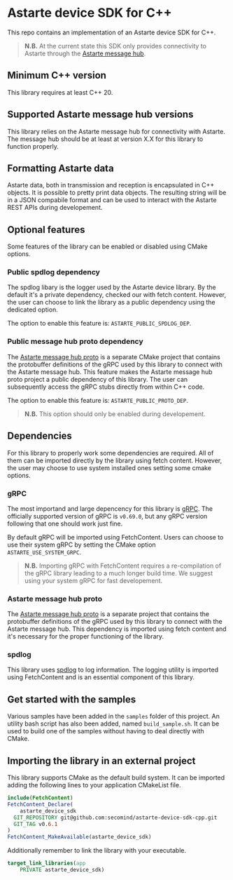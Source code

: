 <!--
Copyright 2025 SECO Mind Srl

SPDX-License-Identifier: Apache-2.0
-->

# Astarte device SDK for C++

This repo contains an implementation of an Astarte device SDK for C++.

> **N.B.** At the current state this SDK only provides connectivity to Astarte through the
[Astarte message hub](https://github.com/astarte-platform/astarte-message-hub).

## Minimum C++ version

This library requires at least C++ 20.

## Supported Astarte message hub versions

This library relies on the Astarte message hub for connectivity with Astarte.
The message hub should be at least at version X.X for this library to function properly.

## Formatting Astarte data

Astarte data, both in transmission and reception is encapsulated in C++ objects.
It is possible to pretty print data objects. The resulting string will be in a JSON compabile format and
can be used to interact with the Astarte REST APIs during developement.

## Optional features

Some features of the library can be enabled or disabled using CMake options.


### Public spdlog dependency

The spdlog libary is the logger used by the Astarte device library.
By the default it's a private dependency, checked our with fetch content. However, the user can
choose to link the library as a public dependency using the dedicated option.

The option to enable this feature is: `ASTARTE_PUBLIC_SPDLOG_DEP`.

### Public message hub proto dependency

The [Astarte message hub proto](https://github.com/astarte-platform/astarte-message-hub-proto) is a
separate CMake project that contains the protobuffer definitions of the gRPC used by this library
to connect with the Astarte message hub.
This feature makes the Astarte message hub proto project a public dependency of this library.
The user can subsequently access the gRPC stubs directly from within C++ code.

The option to enable this feature is: `ASTARTE_PUBLIC_PROTO_DEP`.

> **N.B.** This option should only be enabled during developement.

## Dependencies

For this library to properly work some dependencies are required. All of them can be imported
directly by the library using fetch content.
However, the user may choose to use system installed ones setting some cmake options.

### gRPC

The most importand and large depencency for this library is [gRPC](https://github.com/grpc/grpc).
The officially supported version of gRPC is `v0.69.0`, but any gRPC version following that one
should work just fine.

By default gRPC will be imported using FetchContent. Users can choose to use their system gRPC
by setting the CMake option `ASTARTE_USE_SYSTEM_GRPC`.

> **N.B.** Importing gRPC with FetchContent requires a re-compilation of the gRPC library
leading to a much longer build time.
> We suggest using your system gRPC for fast developement.

### Astarte message hub proto

The [Astarte message hub proto](https://github.com/astarte-platform/astarte-message-hub-proto) is
a separate project that contains the protobuffer definitions of the gRPC used by this library
to connect with the Astarte message hub.
This dependency is imported using fetch content and it's necessary for the proper functioning of
the library.

### spdlog

This library uses [spdlog](https://github.com/gabime/spdlog) to log information.
The logging utility is imported using FetchContent and is an essential component of this library.

## Get started with the samples

Various samples have been added in the `samples` folder of this project.
An utility bash script has also been added, named `build_sample.sh`. It can be used to build one of
the samples without having to deal directly with CMake.

## Importing the library in an external project

This library supports CMake as the default build system.
It can be imported adding the following lines to your application CMakeList file.

```CMake
include(FetchContent)
FetchContent_Declare(
    astarte_device_sdk
  GIT_REPOSITORY git@github.com:secomind/astarte-device-sdk-cpp.git
  GIT_TAG v0.6.1
)
FetchContent_MakeAvailable(astarte_device_sdk)
```

Additionally remember to link the library with your executable.
```CMake
target_link_libraries(app
    PRIVATE astarte_device_sdk)
```
